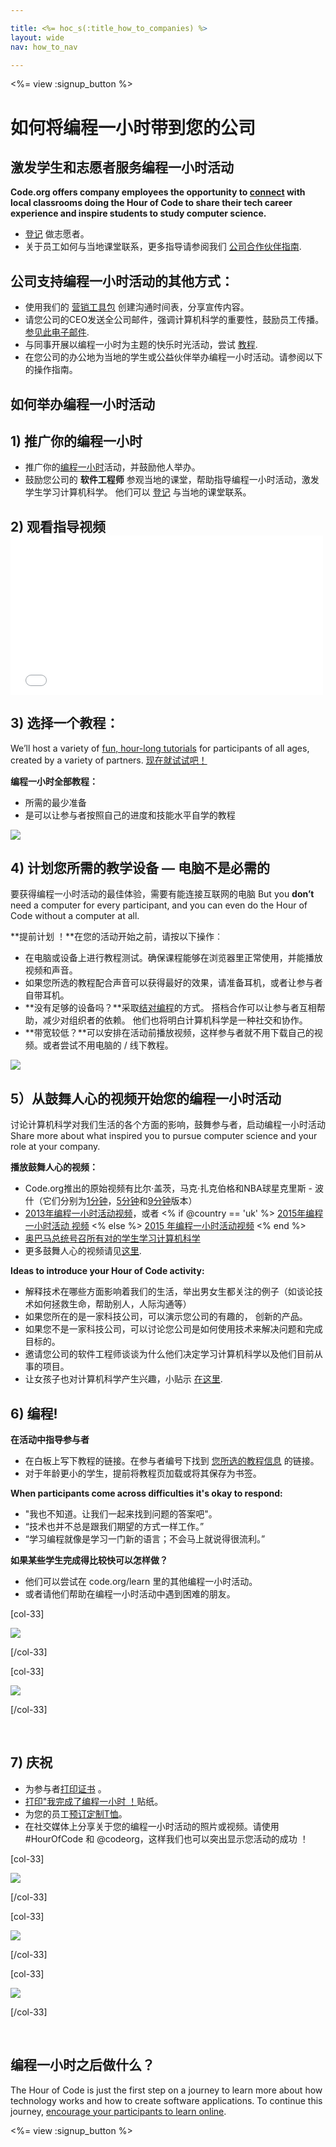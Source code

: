 ```yaml
---

title: <%= hoc_s(:title_how_to_companies) %>
layout: wide
nav: how_to_nav

---
```


<%= view :signup_button %>

# 如何将编程一小时带到您的公司

## 激发学生和志愿者服务编程一小时活动

**Code.org offers company employees the opportunity to [connect](<%= resolve_url('https://code.org/volunteer') %>) with local classrooms doing the Hour of Code to share their tech career experience and inspire students to study computer science.**

  * [登记](<%= resolve_url('https://code.org/volunteer') %>) 做志愿者。
  * 关于员工如何与当地课堂联系，更多指导请参阅我们 [公司合作伙伴指南](<%= localized_file('/files/HourOfCodeGuideForCorporatePartners.pdf') %>).

## 公司支持编程一小时活动的其他方式：

  * 使用我们的 [营销工具包](<%= localized_file('/files/HourOfCodeInternalMarketingToolkit.pdf') %>) 创建沟通时间表，分享宣传内容。
  * 请您公司的CEO发送全公司邮件，强调计算机科学的重要性，鼓励员工传播。 [参见此电子邮件](<%= resolve_url('/promote/resources#sample-emails') %>).
  * 与同事开展以编程一小时为主题的快乐时光活动，尝试 [教程](<%= resolve_url('https://code.org/learn') %>).
  * 在您公司的办公地为当地的学生或公益伙伴举办编程一小时活动。请参阅以下的操作指南。

## 如何举办编程一小时活动

## 1) 推广你的编程一小时

  * 推广你的[编程一小时](<%= resolve_url('/promote') %>)活动，并鼓励他人举办。
  * 鼓励您公司的 **软件工程师** 参观当地的课堂，帮助指导编程一小时活动，激发学生学习计算机科学。 他们可以 [登记](<%= resolve_url('https://code.org/volunteer/engineer') %>) 与当地的课堂联系。

## 2) 观看指导视频 <iframe width="500" height="255" src="//www.youtube.com/embed/SrnvvWDm73k" frameborder="0" allowfullscreen></iframe>
## 3) 选择一个教程：

We’ll host a variety of [fun, hour-long tutorials](<%= resolve_url('https://code.org/learn') %>) for participants of all ages, created by a variety of partners. [现在就试试吧！](<%= resolve_url("https://code.org/learn") %>)

**编程一小时全部教程：**

  * 所需的最少准备
  * 是可以让参与者按照自己的进度和技能水平自学的教程

[![](/images/fit-700/tutorials.png)](<%= resolve_url('https://code.org/learn') %>)

## 4) 计划您所需的教学设备 — 电脑不是必需的

要获得编程一小时活动的最佳体验，需要有能连接互联网的电脑 But you **don’t** need a computer for every participant, and you can even do the Hour of Code without a computer at all.

**提前计划 ！**在您的活动开始之前，请按以下操作︰

  * 在电脑或设备上进行教程测试。确保课程能够在浏览器里正常使用，并能播放视频和声音。
  * 如果您所选的教程配合声音可以获得最好的效果，请准备耳机，或者让参与者自带耳机。
  * **没有足够的设备吗？**采取[结对编程](https://www.youtube.com/watch?v=vgkahOzFH2Q)的方式。 搭档合作可以让参与者互相帮助，减少对组织者的依赖。 他们也将明白计算机科学是一种社交和协作。
  * **带宽较低？**可以安排在活动前播放视频，这样参与者就不用下载自己的视频。或者尝试不用电脑的 / 线下教程。

![](/images/fit-350/group_ipad.jpg)

## 5）从鼓舞人心的视频开始您的编程一小时活动

讨论计算机科学对我们生活的各个方面的影响，鼓舞参与者，启动编程一小时活动 Share more about what inspired you to pursue computer science and your role at your company.

**播放鼓舞人心的视频：**

  * Code.org推出的原始视频有比尔·盖茨，马克·扎克伯格和NBA球星克里斯 - 波什（它们分别为[1分钟](https://www.youtube.com/watch?v=qYZF6oIZtfc)，[5分钟](https://www.youtube.com/watch?v=nKIu9yen5nc)和[9分钟](https://www.youtube.com/watch?v=dU1xS07N-FA)版本）
  * [2013年编程一小时活动视频](https://www.youtube.com/watch?v=FC5FbmsH4fw)，或者 <% if @country == 'uk' %> [ 2015年编程一小时活动 视频](https://www.youtube.com/watch?v=7L97YMYqLHc) <% else %> [ 2015 年编程一小时活动视频](https://www.youtube.com/watch?v=7L97YMYqLHc) <% end %>
  * [奥巴马总统号召所有对的学生学习计算机科学](https://www.youtube.com/watch?v=6XvmhE1J9PY)
  * 更多鼓舞人心的视频请见[这里](https://www.youtube.com/playlist?list=PLzdnOPI1iJNfpD8i4Sx7U0y2MccnrNZuP).

**Ideas to introduce your Hour of Code activity:**

  * 解释技术在哪些方面影响着我们的生活，举出男女生都关注的例子（如谈论技术如何拯救生命，帮助别人，人际沟通等） 
  * 如果您所在的是一家科技公司，可以演示您公司的有趣的， 创新的产品。
  * 如果您不是一家科技公司，可以讨论您公司是如何使用技术来解决问题和完成目标的。
  * 邀请您公司的软件工程师谈谈为什么他们决定学习计算机科学以及他们目前从事的项目。
  * 让女孩子也对计算机科学产生兴趣，小贴示 [在这里](<%= resolve_url('https://code.org/girls') %>).

## 6) 编程!

**在活动中指导参与者**

  * 在白板上写下教程的链接。在参与者编号下找到 [您所选的教程信息](<%= resolve_url('https://code.org/learn') %>) 的链接。
  * 对于年龄更小的学生，提前将教程页加载或将其保存为书签。

**When participants come across difficulties it's okay to respond:**

  * "我也不知道。让我们一起来找到问题的答案吧"。
  * “技术也并不总是跟我们期望的方式一样工作。”
  * “学习编程就像是学习一门新的语言；不会马上就说得很流利。”

**如果某些学生完成得比较快可以怎样做？**

  * 他们可以尝试在 code.org/learn 里的其他编程一小时活动。
  * 或者请他们帮助在编程一小时活动中遇到困难的朋友。

[col-33]

![](/images/fit-250/highschoolgirls.jpeg)

[/col-33]

[col-33]

![](/images/fit-300/group_ar.jpg)

[/col-33]

<p style="clear:both">
  &nbsp;
</p>

## 7) 庆祝

  * 为参与者[打印证书](<%= resolve_url('https://code.org/certificates') %>) 。
  * [打印"我完成了编程一小时 ！](<%= resolve_url('/promote/resources#stickers') %>)贴纸。
  * 为您的员工[预订定制T恤](http://blog.code.org/post/132608499493/hour-of-code-shirts-and-more)。
  * 在社交媒体上分享关于您的编程一小时活动的照片或视频。请使用 #HourOfCode 和 @codeorg，这样我们也可以突出显示您活动的成功 ！

[col-33]

![](/images/fit-250/celebrate2.jpeg)

[/col-33]

[col-33]

![](/images/fit-260/highlight-certificates.jpg)

[/col-33]

[col-33]

![](/images/fit-300/boy-certificate.jpg)

[/col-33]

<p style="clear:both">
  &nbsp;
</p>

## 编程一小时之后做什么？

The Hour of Code is just the first step on a journey to learn more about how technology works and how to create software applications. To continue this journey, [encourage your participants to learn online](<%= resolve_url('https://code.org/learn/beyond') %>).

<%= view :signup_button %>